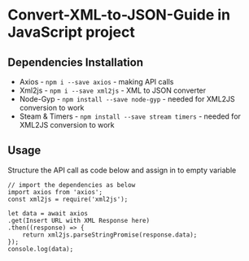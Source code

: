 # Convert-XML-to-JSON-Guide in JavaScript project

## Dependencies Installation
<ul>
  <li>Axios - <code>npm i --save axios</code> - making API calls</li>
  <li>Xml2js - <code>npm i --save xml2js</code> - XML to JSON converter</li>
  <li>Node-Gyp - <code>npm install --save node-gyp</code> - needed for XML2JS conversion to work </li>
  <li>Steam & Timers - <code>npm install --save stream timers</code> - needed for XML2JS conversion to work</li>
</ul>

## Usage
Structure the API call as code below and assign in to empty variable
<br/>
```
// import the dependencies as below
import axios from 'axios';
const xml2js = require('xml2js');

let data = await axios
.get(Insert URL with XML Response here)
.then((response) => {
    return xml2js.parseStringPromise(response.data);
});
console.log(data);
```

